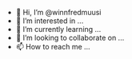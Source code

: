 - 👋 Hi, I’m @winnfredmuusi
- 👀 I’m interested in ...
- 🌱 I’m currently learning ...
- 💞️ I’m looking to collaborate on ...
- 📫 How to reach me ...

<!---
winnfredmuusi/winnfredmuusi is a ✨ special ✨ repository because its `README.md` (this file) appears on your GitHub profile.
You can click the Preview link to take a look at your changes.
--->
